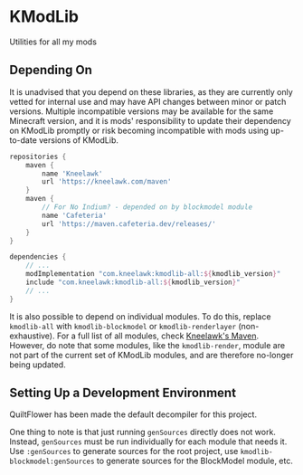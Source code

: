 # KModLib

Utilities for all my mods

## Depending On

It is unadvised that you depend on these libraries, as they are currently only vetted for internal use and may have API
changes between minor or patch versions. Multiple incompatible versions may be available for the same Minecraft version,
and it is mods' responsibility to update their dependency on KModLib promptly or risk becoming incompatible with mods
using up-to-date versions of KModLib.

```gradle
repositories {
    maven {
        name 'Kneelawk'
        url 'https://kneelawk.com/maven'
    }
    maven {
        // For No Indium? - depended on by blockmodel module
        name 'Cafeteria'
        url 'https://maven.cafeteria.dev/releases/'
    }
}

dependencies {
    // ...
    modImplementation "com.kneelawk:kmodlib-all:${kmodlib_version}"
    include "com.kneelawk:kmodlib-all:${kmodlib_version}"
    // ...
}
```

It is also possible to depend on individual modules. To do this, replace `kmodlib-all` with `kmodlib-blockmodel` or
`kmodlib-renderlayer` (non-exhaustive). For a full list of all modules, check [Kneelawk's Maven]. However, do note that
some modules, like the `kmodlib-render`, module are not part of the current set of KModLib modules, and are therefore
no-longer being updated.

[Kneelawk's Maven]: https://kneelawk.com/maven#com/kneelawk

## Setting Up a Development Environment

QuiltFlower has been made the default decompiler for this project.

One thing to note is that just running `genSources` directly does not work. Instead, `genSources` must be run
individually for each module that needs it. Use `:genSources` to generate sources for the root project, use
`kmodlib-blockmodel:genSources` to generate sources for the BlockModel module, etc.
